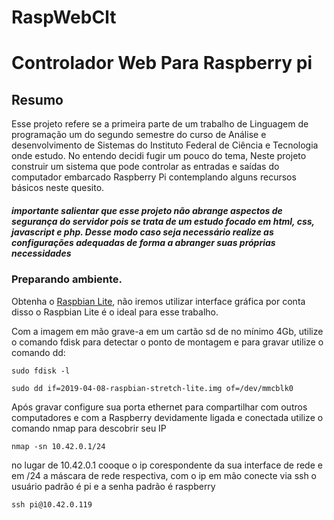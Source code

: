 # RaspWebClt
# Controlador Web Para Raspberry pi


## Resumo
Esse projeto refere se a primeira parte de um trabalho de Linguagem de programação um do segundo semestre do curso de Análise e desenvolvimento de Sistemas do Instituto Federal de Ciência e Tecnologia onde estudo. No entendo decidi fugir um pouco do tema, Neste projeto construir um sistema que pode controlar as entradas e saídas do computador embarcado Raspberry Pi contemplando alguns recursos básicos neste quesito. 

##### importante salientar que esse projeto não abrange aspectos de segurança do servidor pois se trata de um estudo focado em html, css, javascript e php. Desse modo caso seja necessário realize as configurações adequadas  de forma a abranger suas próprias necessidades




### Preparando ambiente.

Obtenha o [Raspbian Lite](https://www.raspberrypi.org/downloads/raspbian/), não iremos utilizar interface gráfica por conta disso o Raspbian Lite é o ideal para  esse trabalho.

Com a imagem em mão grave-a em um cartão sd de no mínimo 4Gb, utilize o comando fdisk para detectar o ponto de montagem e para gravar utilize o comando dd:

```
sudo fdisk -l
```
```
sudo dd if=2019-04-08-raspbian-stretch-lite.img of=/dev/mmcblk0
```

Após gravar configure sua porta ethernet para compartilhar com outros computadores e com a Raspberry devidamente  ligada e conectada utilize o comando nmap para descobrir seu IP 

```
nmap -sn 10.42.0.1/24
```
 no lugar de 10.42.0.1 cooque o ip corespondente da sua interface de rede e em /24 a máscara de rede respectiva, com o ip em mão conecte via ssh o usuário padrão é pi e a senha padrão é raspberry

```
ssh pi@10.42.0.119
```

